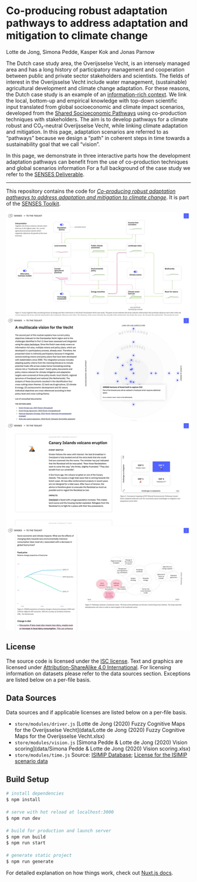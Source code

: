 # Co-producing robust adaptation pathways to address adaptation and mitigation to climate change

Lotte de Jong, Simona Pedde, Kasper Kok and Jonas Parnow

The Dutch case study area, the Overijsselse Vecht, is an intensely managed area and has a long history of participatory management and cooperation between public and private sector stakeholders and scientists. The fields of interest in the Overijsselse Vecht include water management, (sustainable) agricultural development and climate change adaptation. For these reasons, the Dutch case study is an example of an [information-rich context](https://climatescenarios.org/co-production/#dutch). We link the local, bottom-up and empirical knowledge with top-down scientific input translated from global socioeconomic and climate impact scenarios, developed from the [Shared Socioeconomic Pathways](https://climatescenarios.org/primer/socioeconomic-development) using co-production techniques with stakeholders. The aim is to develop pathways for a climate robust and CO₂-neutral Overijsselse Vecht, while linking climate adaptation and mitigation. In this page, adaptation scenarios are referred to as “pathways” because we design a “path” in coherent steps in time towards a sustainability goal that we call “vision”.

In this page, we demonstrate in three interactive parts how the development adaptation pathways can benefit from the use of co-production techniques and global scenarios information For a full background of the case study we refer to the [SENSES Deliverable](http://senses-project.org/results/).

---

This repository contains the code for [*Co-producing robust adaptation pathways to address adaptation and mitigation to climate change*](https://climatescenarios.org/dutch/). It is part of the [SENSES Toolkit](https://climatescenarios.org/).

![screenshot of the module](./screenshot_dutch_1.png)
![screenshot of the module](./screenshot_dutch_2.png)
![screenshot of the module](./screenshot_dutch_3.png)
![screenshot of the module](./screenshot_dutch_4.png)

## License

The source code is licensed under the [ISC license](LICENSE.md). Text and graphics are licensed under [Attribution-ShareAlike 4.0 International](https://creativecommons.org/licenses/by-sa/4.0/). For licensing information on datasets please refer to the data sources section. Exceptions are listed below on a per-file basis.

## Data Sources

Data sources and if applicable licenses are listed below on a per-file basis.

- `store/modules/driver.js` [Lotte de Jong (2020) Fuzzy Cognitive Maps for the Overijsselse Vecht](data/Lotte de Jong (2020) Fuzzy Cognitive Maps for the Overijsselse Vecht.xlsx)
- `store/modules/vision.js` [Simona Pedde & Lotte de Jong (2020) Vision scoring](data/Simona Pedde & Lotte de Jong (2020) Vision scoring.xlsx)
- `store/modules/time.js` Source: [ISIMIP Database](https://data.isimip.org/); [License for the ISIMIP scenario data](https://www.isimip.org/gettingstarted/terms-of-use/licenses-publicly-available-isimip-data/)

## Build Setup

```bash
# install dependencies
$ npm install

# serve with hot reload at localhost:3000
$ npm run dev

# build for production and launch server
$ npm run build
$ npm run start

# generate static project
$ npm run generate
```

For detailed explanation on how things work, check out [Nuxt.js docs](https://nuxtjs.org).
